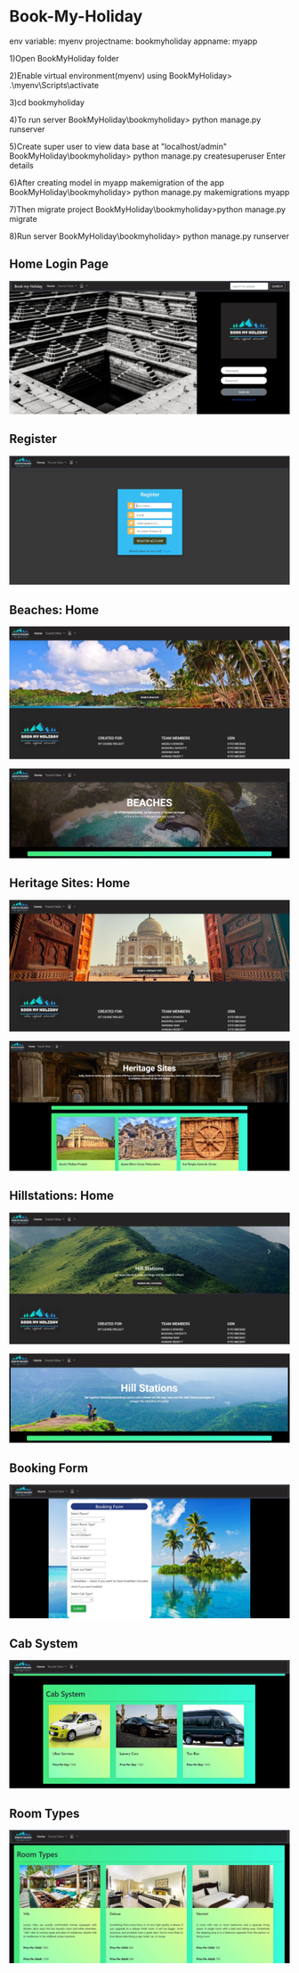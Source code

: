 # Book-My-Holiday

env variable: myenv
projectname: bookmyholiday
appname: myapp

1)Open BookMyHoliday folder

2)Enable virtual environment(myenv)  using
BookMyHoliday> .\myenv\Scripts\activate

3)cd bookmyholiday

4)To run server
BookMyHoliday\bookmyholiday> python manage.py runserver 

5)Create super user to view data base at "localhost/admin"
BookMyHoliday\bookmyholiday> python manage.py createsuperuser
Enter details 

6)After creating model in myapp makemigration of the app
BookMyHoliday\bookmyholiday> python manage.py makemigrations myapp

7)Then migrate project
BookMyHoliday\bookmyholiday>python manage.py migrate

8)Run server
BookMyHoliday\bookmyholiday> python manage.py runserver 

## Home Login Page
![alt text](https://github.com/BasavarajMS11/Book-My-Holiday/blob/master/Images/Home.JPG?raw=true)
<br/>

## Register
![alt text](https://github.com/BasavarajMS11/Book-My-Holiday/blob/master/Images/register.JPG?raw=true)
<br/>

## Beaches: Home
![alt text](https://github.com/BasavarajMS11/Book-My-Holiday/blob/master/Images/Beacheshome.JPG?raw=true)
<br/>

![alt text](https://github.com/BasavarajMS11/Book-My-Holiday/blob/master/Images/beaches.JPG?raw=true)
<br/>

## Heritage Sites: Home
![alt text](https://github.com/BasavarajMS11/Book-My-Holiday/blob/master/Images/heritagehome.JPG?raw=true)
<br/>

![alt text](https://github.com/BasavarajMS11/Book-My-Holiday/blob/master/Images/heritagesites.JPG?raw=true)
<br/>

## Hillstations: Home
![alt text](https://github.com/BasavarajMS11/Book-My-Holiday/blob/master/Images/hillstationhome.JPG?raw=true)
<br/>

![alt text](https://github.com/BasavarajMS11/Book-My-Holiday/blob/master/Images/hillstations.JPG?raw=true)
<br/>

## Booking Form
![alt text](https://github.com/BasavarajMS11/Book-My-Holiday/blob/master/Images/bookingform.JPG?raw=true)
<br/>

## Cab System
![alt text](https://github.com/BasavarajMS11/Book-My-Holiday/blob/master/Images/cabsystem.JPG?raw=true)
<br/>

## Room Types
![alt text](https://github.com/BasavarajMS11/Book-My-Holiday/blob/master/Images/roomtypes.JPG?raw=true)
<br/>

